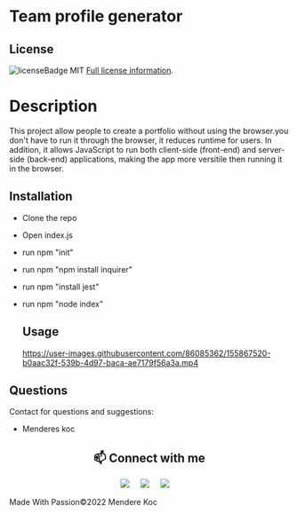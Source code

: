 # Team profile generator

## License

![licenseBadge](https://img.shields.io/badge/License-MIT-blue.svg)
MIT
[Full license information]("MIT").

# Description

This project allow people to create a portfolio without using the browser.you don't have to run it through the browser, it reduces runtime for users. In addition, it allows JavaScript to run both client-side (front-end) and server-side (back-end) applications, making the app more versitile then running it in the browser.

## Installation

- Clone the repo
- Open index.js
- run npm "init"
- run npm "npm install inquirer"
- run npm "install jest"
- run npm "node index"

  ## Usage

  https://user-images.githubusercontent.com/86085362/155867520-b0aac32f-539b-4d97-baca-ae7179f56a3a.mp4

## Questions

Contact for questions and suggestions:

- Menderes koc

<h2  align="center">📫 Connect with me </h2>
<p align="center">
  <a target="_blank"href="https://www.linkedin.com/in/mendereskoc/"><img src="https://img.shields.io/badge/linkedin-%230077B5.svg?&style=for-the-badge&logo=linkedin&logoColor=white" /></a>&nbsp;&nbsp;&nbsp;&nbsp;
  <a target="_blank"href="https://twitter.com/Mendereskoc4"><img src="https://img.shields.io/badge/twitter-%231DA1F2.svg?&style=for-the-badge&logo=twitter&logoColor=white" /></a>&nbsp;&nbsp;&nbsp;&nbsp;
  <a href="mailto:mndrs.kc@gmail.com?subject=Hello%20Menderes,%20From%20Github"><img src="https://img.shields.io/badge/gmail-%23D14836.svg?&style=for-the-badge&logo=gmail&logoColor=white" /></a>&nbsp;&nbsp;&nbsp;&nbsp;
</p>

Made With Passion©️2022 Mendere Koc
